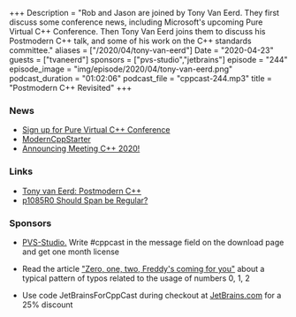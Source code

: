 +++
Description = "Rob and Jason are joined by Tony Van Eerd. They first discuss some conference news, including Microsoft's upcoming Pure Virtual C++ Conference. Then Tony Van Eerd joins them to discuss his Postmodern C++ talk, and some of his work on the C++ standards committee."
aliases = ["/2020/04/tony-van-eerd"]
Date = "2020-04-23"
guests = ["tvaneerd"]
sponsors = ["pvs-studio","jetbrains"]
episode = "244"
episode_image = "img/episode/2020/04/tony-van-eerd.png"
podcast_duration = "01:02:06"
podcast_file = "cppcast-244.mp3"
title = "Postmodern C++ Revisited"
+++

### News ###

 - [Sign up for Pure Virtual C++ Conference](https://devblogs.microsoft.com/cppblog/sign-up-for-pure-virtual-c-conference-2020/)
 - [ModernCppStarter](https://github.com/TheLartians/ModernCppStarter)
 - [Announcing Meeting C++ 2020!](https://meetingcpp.com/meetingcpp/news/items/Announcing-Meeting-Cpp-2020-.html)

### Links ###

 - [Tony van Eerd: Postmodern C++](https://www.youtube.com/watch?v=Zx_Tjp9WIII)
 - [p1085R0 Should Span be Regular?](http://www.open-std.org/jtc1/sc22/wg21/docs/papers/2018/p1085r0.md)

### Sponsors ###

- [PVS-Studio.](http://bit.ly/2YOH7re) Write #cppcast in the message field on the download page and get one month license
- Read the article ["Zero, one, two, Freddy's coming for you"](http://bit.ly/2STw7D9) about a typical pattern of typos related to the usage of numbers 0, 1, 2

- Use code JetBrainsForCppCast during checkout at [JetBrains.com](http://www.jetbrains.com/) for a 25% discount
